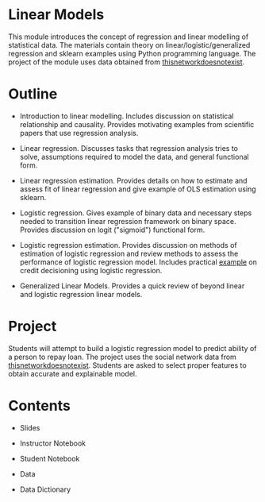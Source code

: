 # Linear Models

This module introduces the concept of regression and linear modelling of statistical data. The materials contain theory on linear/logistic/generalized regression and sklearn examples using Python programming language. The project of the module uses data obtained from [thisnetworkdoesnotexist](thisnetworkdoesnotexist.pythonanywhere.com).

# Outline

* Introduction to linear modelling. Includes discussion on statistical relationship and causality. Provides motivating examples from scientific papers that use regression analysis.

* Linear regression. Discusses tasks that regression analysis tries to solve, assumptions required to model the data, and general functional form.

* Linear regression estimation. Provides details on how to estimate and assess fit of linear regression and give example of OLS estimation using sklearn.

* Logistic regression. Gives example of binary data and necessary steps needed to transition linear regression framework on binary space. Provides discussion on logit ("sigmoid") functional form.

* Logistic regression estimation. Provides discussion on methods of estimation of logistic regression and review methods to assess the performance of logistic regression model. Includes practical [example](#Project) on credit decisioning using logistic regression.

* Generalized Linear Models. Provides a quick review of beyond linear and logistic regression linear models.

# <a name="Project"></a> Project

Students will attempt to build a logistic regression model to predict ability of a person to repay loan. The project uses the social network data from [thisnetworkdoesnotexist](thisnetworkdoesnotexist.pythonanywhere.com). Students are asked to select proper features to obtain accurate and explainable model.

# Contents

* Slides

* Instructor Notebook

* Student Notebook

* Data

* Data Dictionary
